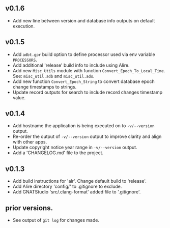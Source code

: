 ## v0.1.6
- Add new line between version and database info outputs on default execution.

## v0.1.5
- Add `adbt.gpr` build option to define processor used via env variable `PROCESSORS`.
- Add additional 'release' build info to include using Alire.
- Add new `Misc_Utils` module with function `Convert_Epoch_To_Local_Time`. See: `misc_util.adb` and `misc_util.ads`.
- Add new function `Convert_Epoch_String` to convert database epoch change timestamps to strings.
- Update record outputs for search to include record changes timestamp value.

## v0.1.4
- Add hostname the application is being executed on to `-v/--version` output.
- Re-order the output of `-v/--version` output to improve clarity and align with other apps.
- Update copyright notice year range in `-v/--version` output.
- Add a 'CHANGELOG.md' file to the project.

## v0.1.3
- Add build instructions for 'alr'. Change default build to 'release'.
- Add Alire directory 'config/' to .gitignore to exclude.
- Add GNATStudio 'src/.clang-format' added file to '.gitignore'.

## prior versions.
- See output of `git log` for changes made.
